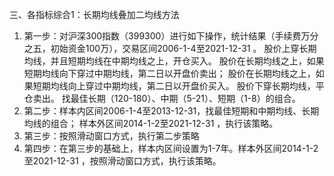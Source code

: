 三、各指标综合1：长期均线叠加二均线方法
1. 第一步：对沪深300指数（399300）进行如下操作，统计结果（手续费万分之五，初始资金100万），交易区间2006-1-4至2021-12-31 。
  股价上穿长期均线，并且短期均线在中期均线之上，开仓买入。
  股价在长期均线之上，如果短期均线向下穿过中期均线，第二日以开盘价卖出；
  股价在长期均线之上，如果短期均线向上穿过中期均线，第二日以开盘价买入。
  股价下穿长期均线，平仓卖出。
  找最佳长期（120-180）、中期（5-21）、短期（1-8）的组合。
2. 第二步：样本内区间2006-1-4至2013-12-31，找最佳短期和中期均线、长期均线的组合；
  样本外区间2014-1-2至2021-12-31 ，执行该策略。
3. 第三步：按照滑动窗口方式，执行第二步策略
4. 第四步：在第三步的基础上，样本内区间设置为1-7年。样本外区间2014-1-2至2021-12-31 ，按照滑动窗口方式，执行该策略。
